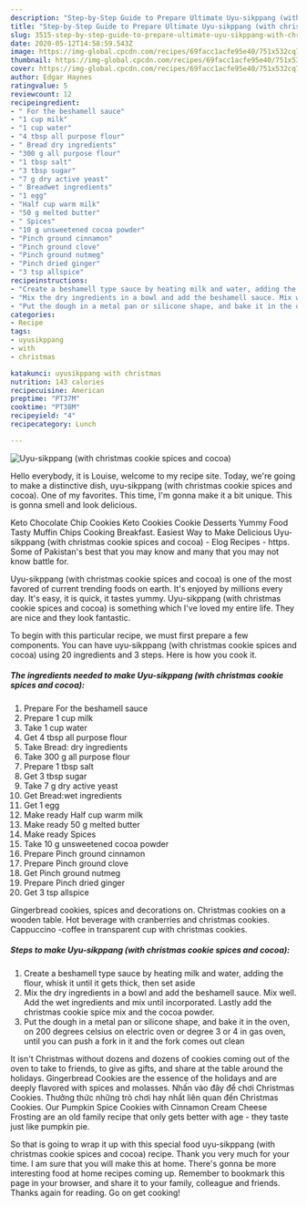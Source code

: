 ```yaml
---
description: "Step-by-Step Guide to Prepare Ultimate Uyu-sikppang (with christmas cookie spices and cocoa)"
title: "Step-by-Step Guide to Prepare Ultimate Uyu-sikppang (with christmas cookie spices and cocoa)"
slug: 3515-step-by-step-guide-to-prepare-ultimate-uyu-sikppang-with-christmas-cookie-spices-and-cocoa
date: 2020-05-12T14:58:59.543Z
image: https://img-global.cpcdn.com/recipes/69facc1acfe95e40/751x532cq70/uyu-sikppang-with-christmas-cookie-spices-and-cocoa-recipe-main-photo.jpg
thumbnail: https://img-global.cpcdn.com/recipes/69facc1acfe95e40/751x532cq70/uyu-sikppang-with-christmas-cookie-spices-and-cocoa-recipe-main-photo.jpg
cover: https://img-global.cpcdn.com/recipes/69facc1acfe95e40/751x532cq70/uyu-sikppang-with-christmas-cookie-spices-and-cocoa-recipe-main-photo.jpg
author: Edgar Haynes
ratingvalue: 5
reviewcount: 12
recipeingredient:
- " For the beshamell sauce"
- "1 cup milk"
- "1 cup water"
- "4 tbsp all purpose flour"
- " Bread dry ingredients"
- "300 g all purpose flour"
- "1 tbsp salt"
- "3 tbsp sugar"
- "7 g dry active yeast"
- " Breadwet ingredients"
- "1 egg"
- "Half cup warm milk"
- "50 g melted butter"
- " Spices"
- "10 g unsweetened cocoa powder"
- "Pinch ground cinnamon"
- "Pinch ground clove"
- "Pinch ground nutmeg"
- "Pinch dried ginger"
- "3 tsp allspice"
recipeinstructions:
- "Create a beshamell type sauce by heating milk and water, adding the flour, whisk it until it gets thick, then set aside"
- "Mix the dry ingredients in a bowl and add the beshamell sauce. Mix well. Add the wet ingredients and mix until incorporated. Lastly add the christmas cookie spice mix and the cocoa powder."
- "Put the dough in a metal pan or silicone shape, and bake it in the oven, on 200 degrees celsius on electric oven or degree 3 or 4 in gas oven, until you can push a fork in it and the fork comes out clean"
categories:
- Recipe
tags:
- uyusikppang
- with
- christmas

katakunci: uyusikppang with christmas 
nutrition: 143 calories
recipecuisine: American
preptime: "PT37M"
cooktime: "PT38M"
recipeyield: "4"
recipecategory: Lunch

---
```



![Uyu-sikppang (with christmas cookie spices and cocoa)](https://img-global.cpcdn.com/recipes/69facc1acfe95e40/751x532cq70/uyu-sikppang-with-christmas-cookie-spices-and-cocoa-recipe-main-photo.jpg)

Hello everybody, it is Louise, welcome to my recipe site. Today, we're going to make a distinctive dish, uyu-sikppang (with christmas cookie spices and cocoa). One of my favorites. This time, I'm gonna make it a bit unique. This is gonna smell and look delicious.

Keto Chocolate Chip Cookies Keto Cookies Cookie Desserts Yummy Food Tasty Muffin Chips Cooking Breakfast. Easiest Way to Make Delicious Uyu-sikppang (with christmas cookie spices and cocoa) - Elog Recipes - https. Some of Pakistan&#39;s best that you may know and many that you may not know battle for.

Uyu-sikppang (with christmas cookie spices and cocoa) is one of the most favored of current trending foods on earth. It's enjoyed by millions every day. It's easy, it is quick, it tastes yummy. Uyu-sikppang (with christmas cookie spices and cocoa) is something which I've loved my entire life. They are nice and they look fantastic.


To begin with this particular recipe, we must first prepare a few components. You can have uyu-sikppang (with christmas cookie spices and cocoa) using 20 ingredients and 3 steps. Here is how you cook it.

<!--inarticleads1-->

##### The ingredients needed to make Uyu-sikppang (with christmas cookie spices and cocoa):

1. Prepare  For the beshamell sauce
1. Prepare 1 cup milk
1. Take 1 cup water
1. Get 4 tbsp all purpose flour
1. Take  Bread: dry ingredients
1. Take 300 g all purpose flour
1. Prepare 1 tbsp salt
1. Get 3 tbsp sugar
1. Take 7 g dry active yeast
1. Get  Bread:wet ingredients
1. Get 1 egg
1. Make ready Half cup warm milk
1. Make ready 50 g melted butter
1. Make ready  Spices
1. Take 10 g unsweetened cocoa powder
1. Prepare Pinch ground cinnamon
1. Prepare Pinch ground clove
1. Get Pinch ground nutmeg
1. Prepare Pinch dried ginger
1. Get 3 tsp allspice


Gingerbread cookies, spices and decorations on. Christmas cookies on a wooden table. Hot beverage with cranberries and christmas cookies. Cappuccino -coffee in transparent cup with christmas cookies. 

<!--inarticleads2-->

##### Steps to make Uyu-sikppang (with christmas cookie spices and cocoa):

1. Create a beshamell type sauce by heating milk and water, adding the flour, whisk it until it gets thick, then set aside
1. Mix the dry ingredients in a bowl and add the beshamell sauce. Mix well. Add the wet ingredients and mix until incorporated. Lastly add the christmas cookie spice mix and the cocoa powder.
1. Put the dough in a metal pan or silicone shape, and bake it in the oven, on 200 degrees celsius on electric oven or degree 3 or 4 in gas oven, until you can push a fork in it and the fork comes out clean


It isn&#39;t Christmas without dozens and dozens of cookies coming out of the oven to take to friends, to give as gifts, and share at the table around the holidays. Gingerbread Cookies are the essence of the holidays and are deeply flavored with spices and molasses. Nhấn vào đây để chơi Christmas Cookies. Thưởng thức những trò chơi hay nhất liên quan đến Christmas Cookies. Our Pumpkin Spice Cookies with Cinnamon Cream Cheese Frosting are an old family recipe that only gets better with age - they taste just like pumpkin pie. 

So that is going to wrap it up with this special food uyu-sikppang (with christmas cookie spices and cocoa) recipe. Thank you very much for your time. I am sure that you will make this at home. There's gonna be more interesting food at home recipes coming up. Remember to bookmark this page in your browser, and share it to your family, colleague and friends. Thanks again for reading. Go on get cooking!
